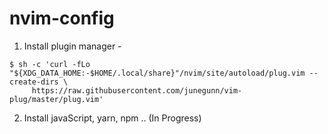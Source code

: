 # nvim-config
1. Install plugin manager - 
  ```
  $ sh -c 'curl -fLo "${XDG_DATA_HOME:-$HOME/.local/share}"/nvim/site/autoload/plug.vim --create-dirs \
       https://raw.githubusercontent.com/junegunn/vim-plug/master/plug.vim'
   ```
2. Install javaScript, yarn, npm .. (In Progress)
